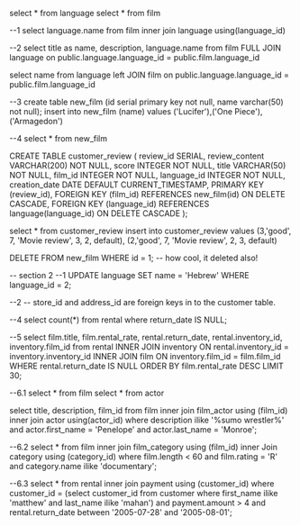 select * from language
select  * from film

--1
select language.name
from film
inner join language using(language_id)

--2
select title as name, description, language.name from film
FULL JOIN  language
on public.language.language_id =  public.film.language_id

select name from language
left JOIN  film
on public.language.language_id =  public.film.language_id

--3
create table new_film
(id serial primary key not null, name varchar(50) not null);
insert into new_film (name)
values ('Lucifer'),('One Piece'),('Armagedon')

--4
select * from new_film

CREATE TABLE customer_review (
  	review_id SERIAL,
   	review_content VARCHAR(200) NOT NULL,
	score INTEGER NOT NULL,
	title VARCHAR(50) NOT NULL,
 	film_id INTEGER NOT NULL,
 	language_id INTEGER NOT NULL,
 	creation_date DATE DEFAULT CURRENT_TIMESTAMP,
   	PRIMARY KEY (review_id),
   	FOREIGN KEY (film_id) REFERENCES new_film(id) ON DELETE CASCADE,
   	FOREIGN KEY (language_id) REFERENCES language(language_id) ON DELETE CASCADE
 );

select * from customer_review
insert into customer_review values 
(3,'good', 7, 'Movie review', 3, 2, default),
(2,'good', 7, 'Movie review', 2, 3, default)

DELETE FROM new_film WHERE id = 1;
-- how cool, it deleted also!

--  section 2
--1
UPDATE language
SET name = 'Hebrew'
WHERE language_id = 2;

--2
-- store_id and address_id are foreign keys in to the customer table.

--4
select count(*) from rental where return_date IS NULL;

--5
select film.title, film.rental_rate, rental.return_date, rental.inventory_id, inventory.film_id from rental
INNER JOIN inventory
ON rental.inventory_id = inventory.inventory_id
INNER JOIN film
ON inventory.film_id = film.film_id
WHERE rental.return_date IS NULL
ORDER BY film.rental_rate DESC
LIMIT 30;

--6.1
select * from film
select * from actor


select title, description, film_id
from film
inner join film_actor using (film_id)
inner join actor using(actor_id)
where description
ilike '%sumo wrestler%'
and actor.first_name = 'Penelope'
and actor.last_name = 'Monroe';

--6.2
select * from film 
inner join film_category
using (film_id)
inner Join category 
using (category_id)
where film.length < 60
and film.rating = 'R' 
and category.name 
ilike 'documentary';

--6.3
select * from rental
inner join payment
using (customer_id) 
where customer_id = (select customer_id from customer where first_name ilike 'matthew' and last_name ilike 'mahan')
and payment.amount > 4 
and rental.return_date between '2005-07-28' and '2005-08-01';
